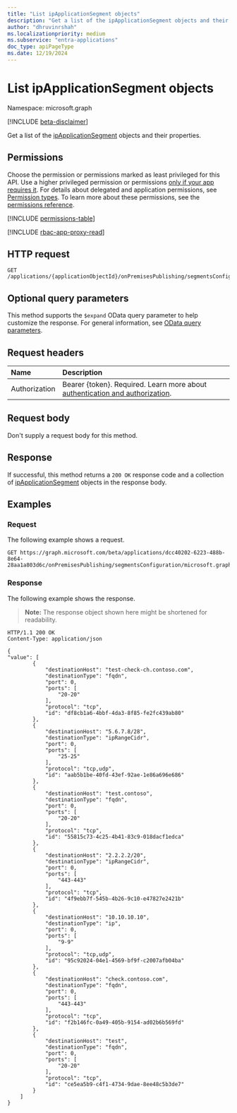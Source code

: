 ```yaml
---
title: "List ipApplicationSegment objects"
description: "Get a list of the ipApplicationSegment objects and their properties."
author: "dhruvinrshah"
ms.localizationpriority: medium
ms.subservice: "entra-applications"
doc_type: apiPageType
ms.date: 12/19/2024
---
```


# List ipApplicationSegment objects

Namespace: microsoft.graph

[!INCLUDE [beta-disclaimer](../../includes/beta-disclaimer.md)]

Get a list of the [ipApplicationSegment](../resources/ipapplicationsegment.md) objects and their properties.

## Permissions

Choose the permission or permissions marked as least privileged for this API. Use a higher privileged permission or permissions [only if your app requires it](/graph/permissions-overview#best-practices-for-using-microsoft-graph-permissions). For details about delegated and application permissions, see [Permission types](/graph/permissions-overview#permission-types). To learn more about these permissions, see the [permissions reference](/graph/permissions-reference).

<!-- { "blockType": "permissions", "name": "onpremisespublishingprofile_list_applicationsegments" } -->
[!INCLUDE [permissions-table](../includes/permissions/onpremisespublishingprofile-list-applicationsegments-permissions.md)]

[!INCLUDE [rbac-app-proxy-read](../includes/rbac-for-apis/rbac-app-proxy-read.md)]

## HTTP request

<!-- {
  "blockType": "ignored"
}
-->
``` http
GET /applications/{applicationObjectId}/onPremisesPublishing/segmentsConfiguration/microsoft.graph.ipSegmentConfiguration/applicationSegments
```

## Optional query parameters

This method supports the `$expand` OData query parameter to help customize the response. For general information, see [OData query parameters](/graph/query-parameters).

## Request headers

|Name|Description|
|:---|:---|
|Authorization|Bearer {token}. Required. Learn more about [authentication and authorization](/graph/auth/auth-concepts).|

## Request body

Don't supply a request body for this method.

## Response

If successful, this method returns a `200 OK` response code and a collection of [ipApplicationSegment](../resources/ipapplicationsegment.md) objects in the response body.

## Examples

### Request

The following example shows a request.
<!-- {
  "blockType": "request",
  "name": "list_ipapplicationsegment"
}
-->
``` http
GET https://graph.microsoft.com/beta/applications/dcc40202-6223-488b-8e64-28aa1a803d6c/onPremisesPublishing/segmentsConfiguration/microsoft.graph.IpSegmentConfiguration/ApplicationSegments
```


### Response

The following example shows the response.
>**Note:** The response object shown here might be shortened for readability.
<!-- {
  "blockType": "response",
  "truncated": true,
  "@odata.type": "Collection(microsoft.graph.ipApplicationSegment)"
}
-->
``` http
HTTP/1.1 200 OK
Content-Type: application/json

{
"value": [
        {
            "destinationHost": "test-check-ch.contoso.com",
            "destinationType": "fqdn",
            "port": 0,
            "ports": [
                "20-20"
            ],
            "protocol": "tcp",
            "id": "df8cb1a6-4bbf-4da3-8f85-fe2fc439ab80"
        },
        {
            "destinationHost": "5.6.7.8/28",
            "destinationType": "ipRangeCidr",
            "port": 0,
            "ports": [
                "25-25"
            ],
            "protocol": "tcp,udp",
            "id": "aab5b1be-40fd-43ef-92ae-1e86a696e686"
        },
        {
            "destinationHost": "test.contoso",
            "destinationType": "fqdn",
            "port": 0,
            "ports": [
                "20-20"
            ],
            "protocol": "tcp",
            "id": "55815c73-4c25-4b41-83c9-018dacf1edca"
        },
        {
            "destinationHost": "2.2.2.2/20",
            "destinationType": "ipRangeCidr",
            "port": 0,
            "ports": [
                "443-443"
            ],
            "protocol": "tcp",
            "id": "4f9ebb7f-545b-4b26-9c10-e47827e2421b"
        },
        {
            "destinationHost": "10.10.10.10",
            "destinationType": "ip",
            "port": 0,
            "ports": [
                "9-9"
            ],
            "protocol": "tcp,udp",
            "id": "95c92024-04e1-4569-bf9f-c2007afb04ba"
        },
        {
            "destinationHost": "check.contoso.com",
            "destinationType": "fqdn",
            "port": 0,
            "ports": [
                "443-443"
            ],
            "protocol": "tcp",
            "id": "f2b146fc-0a49-405b-9154-ad02b6b569fd"
        },
        {
            "destinationHost": "test",
            "destinationType": "fqdn",
            "port": 0,
            "ports": [
                "20-20"
            ],
            "protocol": "tcp",
            "id": "ce5ea5b9-c4f1-4734-9dae-8ee48c5b3de7"
        }
    ]
}
```

